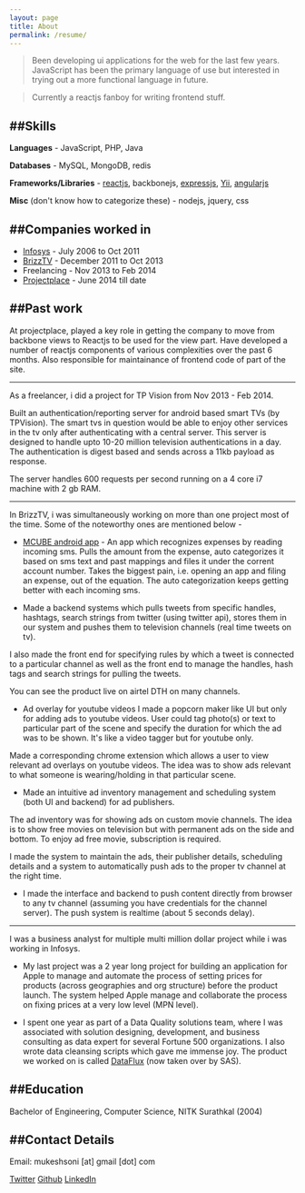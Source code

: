 ```yaml
---
layout: page
title: About
permalink: /resume/
---
```


> Been developing ui applications for the web for the last few years. JavaScript has been the primary language of use but interested in trying out a more functional language in future.

> Currently a reactjs fanboy for writing frontend stuff.

##Skills
----------
**Languages** - JavaScript, PHP, Java

**Databases** - MySQL, MongoDB, redis

**Frameworks/Libraries** - <a href='http://facebook.github.io/react/' target='_blank'>reactjs</a>, backbonejs, <a href='http://expressjs.com/' target='_blank'>expressjs</a>, <a href='http://www.yiiframework.com/' target='_blank'>Yii</a>, <a href='http://angularjs.org/' target='_blank'>angularjs</a>


**Misc** (don't know how to categorize these) - nodejs, jquery, css


##Companies worked in
-----------------------
- <a href='https://www.infosys.com' target='_blank'>Infosys</a> - July 2006 to Oct 2011
- <a href='http://brizztv.com' target='_blank'>BrizzTV</a> - December 2011 to Oct 2013
- Freelancing - Nov 2013 to Feb 2014
- <a href='https://projectplace.com' target='_blank'>Projectplace</a> - June 2014 till date

##Past work
-------------

At projectplace, played a key role in getting the company to move from backbone views to Reactjs to be used for the view part. Have developed a number of reactjs components of various complexities over the past 6 months. Also responsible for maintainance of frontend code of part of the site.
 
---

As a freelancer, i did a project for TP Vision from Nov 2013 - Feb 2014.

Built an authentication/reporting server for android based smart TVs (by TPVision). The smart tvs in question would be able to enjoy other services in the tv only after authenticating with a central server. This server is designed to handle upto 10-20 million television authentications in a day. The authentication is digest based and sends across a 11kb payload as response.

 The server handles 600 requests per second running on a 4 core i7 machine with 2 gb RAM.

---

In BrizzTV, i was simultaneously working on more than one project most of the time. Some of the noteworthy ones are mentioned below - 

- [MCUBE android app](https://play.google.com/store/apps/details?id=com.brizztv.mcube) - An app which recognizes expenses by reading incoming sms. Pulls the amount from the expense, auto categorizes it based on sms text and past mappings and files it under the corrent account number. Takes the biggest pain, i.e. opening an app and filing an expense, out of the equation. The auto categorization keeps getting better with each incoming sms.

- Made a backend systems which pulls tweets from specific handles, hashtags, search strings from twitter (using twitter api), stores them in our system and pushes them to television channels (real time tweets on tv).

 I also made the front end for specifying rules by which a tweet is connected to a particular channel as well as the front end to manage the handles, hash tags and search strings for pulling the tweets.
 
 You can see the product live on airtel DTH on many channels.
 
- Ad overlay for youtube videos
I made a popcorn maker like UI but only for adding ads to youtube videos. User could tag photo(s) or text to particular part of the scene and specify the duration for which the ad was to be shown. It's like a video tagger but for youtube only.

 Made a corresponding chrome extension which allows a user to view relevant ad overlays on youtube videos.  The idea was to show ads relevant to what someone is wearing/holding in that particular scene. 

- Made an intuitive ad inventory management and scheduling system (both UI and backend) for ad publishers. 
 
 The ad inventory was for showing ads on custom movie channels. The idea is to show free movies on television but with permanent ads on the side and bottom. To enjoy ad free movie, subscription is required. 
 
 I made the system to maintain the ads, their publisher details, scheduling details and a system to automatically push ads to the proper tv channel at the right time.
 
- I made the interface and backend to push content directly from browser to any tv channel (assuming you have credentials for the channel server). The push system is realtime (about 5 seconds delay).

---

I was a business analyst for multiple multi million dollar project while i was working in Infosys.

- My last project was a 2 year long project for building an application for Apple to manage and automate the process of setting prices for products (across geographies and org structure) before the product launch. The system helped Apple manage and collaborate the process on fixing prices at a very low level (MPN level).
 
- I spent one year as part of a Data Quality solutions team, where I was associated with solution designing, development, and business consulting as data expert for several Fortune 500 organizations. I also wrote data cleansing scripts which gave me immense joy. The product we worked on is called [DataFlux](http://support.sas.com/software/products/dataflux/) (now taken over by SAS).


##Education
--------------
Bachelor of Engineering, Computer Science, NITK Surathkal (2004)


##Contact Details
-------------------
Email: mukeshsoni [at] gmail [dot] com

[Twitter](https://twitter.com/mukeshsoni "Find me on twitter!")
[Github](https://github.com/mukeshsoni "Some stuff on github")
[LinkedIn](http://www.linkedin.com/profile/view?id=12151475 "LinkedIn too, sigh :(")
